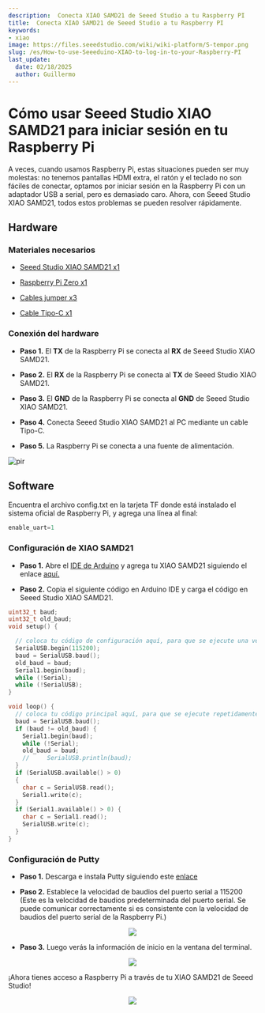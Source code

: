 ```yaml
---
description:  Conecta XIAO SAMD21 de Seeed Studio a tu Raspberry PI
title:  Conecta XIAO SAMD21 de Seeed Studio a tu Raspberry PI
keywords:
- xiao
image: https://files.seeedstudio.com/wiki/wiki-platform/S-tempor.png
slug: /es/How-to-use-Seeeduino-XIAO-to-log-in-to-your-Raspberry-PI
last_update:
  date: 02/18/2025
  author: Guillermo
---
```


# Cómo usar Seeed Studio XIAO SAMD21 para iniciar sesión en tu Raspberry Pi

A veces, cuando usamos Raspberry Pi, estas situaciones pueden ser muy molestas: no tenemos pantallas HDMI extra, el ratón y el teclado no son fáciles de conectar, optamos por iniciar sesión en la Raspberry Pi con un adaptador USB a serial, pero es demasiado caro. Ahora, con Seeed Studio XIAO SAMD21, todos estos problemas se pueden resolver rápidamente.

## Hardware

### Materiales necesarios

- [Seeed Studio XIAO SAMD21 x1](https://www.seeedstudio.com/Seeeduino-XIAO-Arduino-Microcontroller-SAMD21-Cortex-M0+-p-4426.html)

- [Raspberry Pi Zero x1](https://www.seeedstudio.com/Raspberry-Pi-Zero-W-p-4257.html)

- [Cables jumper x3](https://www.seeedstudio.com/Breadboard-Jumper-Wire-Pack-200mm-100m-p-1032.html)

- [Cable Tipo-C x1](https://www.seeedstudio.com/USB-3-1-Type-C-to-A-Cable-1-Meter-3-1A-p-4085.html)

### Conexión del hardware

- **Paso 1.** El **TX** de la Raspberry Pi se conecta al **RX** de Seeed Studio XIAO SAMD21.

- **Paso 2.** El **RX** de la Raspberry Pi se conecta al **TX** de Seeed Studio XIAO SAMD21.

- **Paso 3.** El **GND** de la Raspberry Pi se conecta al **GND** de Seeed Studio XIAO SAMD21.

- **Paso 4.** Conecta Seeed Studio XIAO SAMD21 al PC mediante un cable Tipo-C.

- **Paso 5.** La Raspberry Pi se conecta a una fuente de alimentación.

<!-- ![](https://files.seeedstudio.com/products/102010328/img/pin-with-marks.png) -->
  <p style={{textAlign: 'center'}}><img src="https://files.seeedstudio.com/products/102010328/img/pin-with-marks.png" alt="pir" width={600} height="auto" /></p>

## Software

Encuentra el archivo config.txt en la tarjeta TF donde está instalado el sistema oficial de Raspberry Pi, y agrega una línea al final:

```c
enable_uart=1
```

### Configuración de XIAO SAMD21

- **Paso 1.** Abre el [IDE de Arduino](https://www.arduino.cc/en/Main/Software) y agrega tu XIAO SAMD21 siguiendo el enlace [aquí.](https://wiki.seeedstudio.com/Seeeduino-XIAO_spanish/#software)

- **Paso 2.** Copia el siguiente código en Arduino IDE y carga el código en Seeed Studio XIAO SAMD21.

```cpp
uint32_t baud;
uint32_t old_baud;
void setup() {

  // coloca tu código de configuración aquí, para que se ejecute una vez:
  SerialUSB.begin(115200);
  baud = SerialUSB.baud();
  old_baud = baud;
  Serial1.begin(baud);
  while (!Serial);
  while (!SerialUSB);
}

void loop() {
  // coloca tu código principal aquí, para que se ejecute repetidamente:
  baud = SerialUSB.baud();
  if (baud != old_baud) {
    Serial1.begin(baud);
    while (!Serial);
    old_baud = baud;
    //     SerialUSB.println(baud);
  }
  if (SerialUSB.available() > 0)
  {
    char c = SerialUSB.read();
    Serial1.write(c);
  }
  if (Serial1.available() > 0) {
    char c = Serial1.read();
    SerialUSB.write(c);
  }
}
```

### Configuración de Putty

- **Paso 1.** Descarga e instala Putty siguiendo este [enlace](https://www.putty.org/)

- **Paso 2.** Establece la velocidad de baudios del puerto serial a 115200 (Este es la velocidad de baudios predeterminada del puerto serial. Se puede comunicar correctamente si es consistente con la velocidad de baudios del puerto serial de la Raspberry Pi.)

<p align="center">
  <img src="https://files.seeedstudio.com/products/102010328/img/Putty%20config.png" />
</p>

- **Paso 3.** Luego verás la información de inicio en la ventana del terminal.

<p align="center">
  <img src="https://files.seeedstudio.com/products/102010328/img/Terminal.png" />
</p>

¡Ahora tienes acceso a Raspberry Pi a través de tu XIAO SAMD21 de Seeed Studio!

<p align="center">
  <img src="https://files.seeedstudio.com/products/102010328/img/new%20pins.gif" />
</p>
